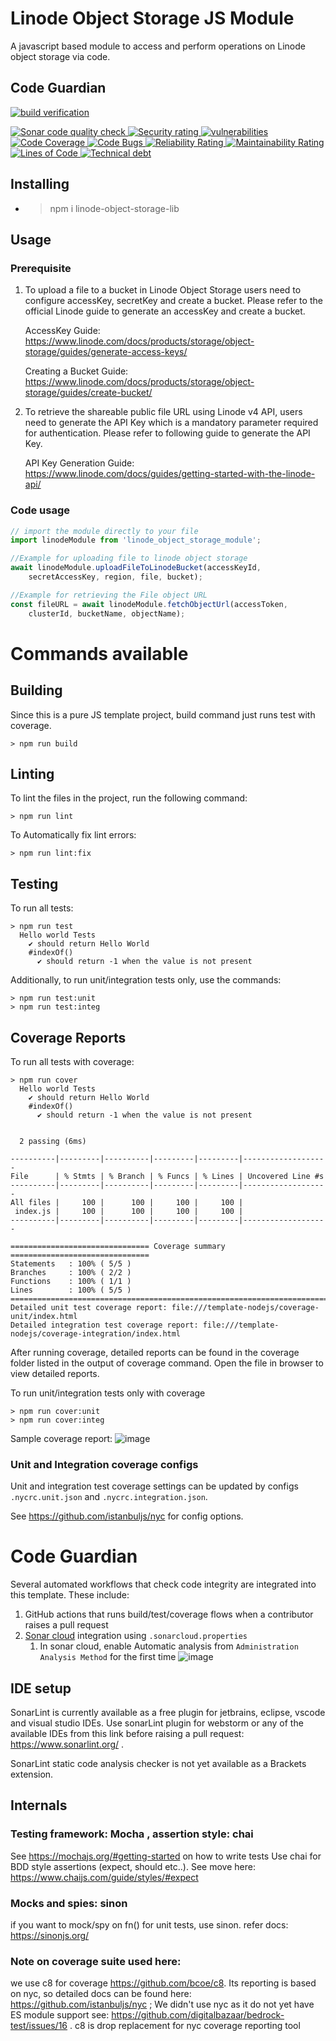 # Linode Object Storage JS Module
A javascript based module to access and perform operations on Linode object storage via code.

## Code Guardian
[![<app> build verification](https://github.com/aicore/linode-object-storage-lib/actions/workflows/build_verify.yml/badge.svg)](https://github.com/aicore/linode-object-storage-lib/actions/workflows/build_verify.yml)

<a href="https://sonarcloud.io/summary/new_code?id=aicore_linode-object-storage-lib">
  <img src="https://sonarcloud.io/api/project_badges/measure?project=aicore_linode-object-storage-lib&metric=alert_status" alt="Sonar code quality check" />
  <img src="https://sonarcloud.io/api/project_badges/measure?project=aicore_linode-object-storage-lib&metric=security_rating" alt="Security rating" />
  <img src="https://sonarcloud.io/api/project_badges/measure?project=aicore_linode-object-storage-lib&metric=vulnerabilities" alt="vulnerabilities" />
  <img src="https://sonarcloud.io/api/project_badges/measure?project=aicore_linode-object-storage-lib&metric=coverage" alt="Code Coverage" />
  <img src="https://sonarcloud.io/api/project_badges/measure?project=aicore_linode-object-storage-lib&metric=bugs" alt="Code Bugs" />
  <img src="https://sonarcloud.io/api/project_badges/measure?project=aicore_linode-object-storage-lib&metric=reliability_rating" alt="Reliability Rating" />
  <img src="https://sonarcloud.io/api/project_badges/measure?project=aicore_linode-object-storage-lib&metric=sqale_rating" alt="Maintainability Rating" />
  <img src="https://sonarcloud.io/api/project_badges/measure?project=aicore_linode-object-storage-lib&metric=ncloc" alt="Lines of Code" />
  <img src="https://sonarcloud.io/api/project_badges/measure?project=aicore_linode-object-storage-lib&metric=sqale_index" alt="Technical debt" />
</a>

## Installing
* > npm i linode-object-storage-lib

## Usage
### Prerequisite
1. To upload a file to a bucket in Linode Object Storage users need to configure accessKey, secretKey and create a bucket.
 Please refer to the official Linode guide to generate an accessKey and create a bucket.

   AccessKey Guide: https://www.linode.com/docs/products/storage/object-storage/guides/generate-access-keys/
   
   Creating a Bucket Guide: https://www.linode.com/docs/products/storage/object-storage/guides/create-bucket/
2. To retrieve the shareable public file URL using Linode v4 API, users need to generate the API Key which is a mandatory parameter required for authentication. Please refer to following guide to generate the API Key.
    
    API Key Generation Guide: https://www.linode.com/docs/guides/getting-started-with-the-linode-api/

### Code usage
```js
// import the module directly to your file
import linodeModule from 'linode_object_storage_module';

//Example for uploading file to linode object storage
await linodeModule.uploadFileToLinodeBucket(accessKeyId, 
    secretAccessKey, region, file, bucket);

//Example for retrieving the File object URL
const fileURL = await linodeModule.fetchObjectUrl(accessToken, 
    clusterId, bucketName, objectName);
```

# Commands available
## Building
Since this is a pure JS template project, build command just runs test with coverage.
```shell
> npm run build
```

## Linting
To lint the files in the project, run the following command:
```shell
> npm run lint
```
To Automatically fix lint errors:
```shell
> npm run lint:fix
```

## Testing
To run all tests:
```shell
> npm run test
  Hello world Tests
    ✔ should return Hello World
    #indexOf()
      ✔ should return -1 when the value is not present
```

Additionally, to run unit/integration tests only, use the commands:
```shell
> npm run test:unit
> npm run test:integ
```

## Coverage Reports
To run all tests with coverage:

```shell
> npm run cover
  Hello world Tests
    ✔ should return Hello World
    #indexOf()
      ✔ should return -1 when the value is not present


  2 passing (6ms)

----------|---------|----------|---------|---------|-------------------
File      | % Stmts | % Branch | % Funcs | % Lines | Uncovered Line #s 
----------|---------|----------|---------|---------|-------------------
All files |     100 |      100 |     100 |     100 |                   
 index.js |     100 |      100 |     100 |     100 |                   
----------|---------|----------|---------|---------|-------------------

=============================== Coverage summary ===============================
Statements   : 100% ( 5/5 )
Branches     : 100% ( 2/2 )
Functions    : 100% ( 1/1 )
Lines        : 100% ( 5/5 )
================================================================================
Detailed unit test coverage report: file:///template-nodejs/coverage-unit/index.html
Detailed integration test coverage report: file:///template-nodejs/coverage-integration/index.html
```
After running coverage, detailed reports can be found in the coverage folder listed in the output of coverage command.
Open the file in browser to view detailed reports.

To run unit/integration tests only with coverage
```shell
> npm run cover:unit
> npm run cover:integ
```

Sample coverage report:
![image](https://user-images.githubusercontent.com/5336369/148687351-6d6c12a2-a232-433d-ab62-2cf5d39c96bd.png)

### Unit and Integration coverage configs
Unit and integration test coverage settings can be updated by configs `.nycrc.unit.json` and `.nycrc.integration.json`.

See https://github.com/istanbuljs/nyc for config options.

# Code Guardian
Several automated workflows that check code integrity are integrated into this template.
These include:
1. GitHub actions that runs build/test/coverage flows when a contributor raises a pull request
2. [Sonar cloud](https://sonarcloud.io/) integration using `.sonarcloud.properties`
    1. In sonar cloud, enable Automatic analysis from `Administration
       Analysis Method` for the first time ![image](https://user-images.githubusercontent.com/5336369/148695840-65585d04-5e59-450b-8794-54ca3c62b9fe.png)

## IDE setup
SonarLint is currently available as a free plugin for jetbrains, eclipse, vscode and visual studio IDEs.
Use sonarLint plugin for webstorm or any of the available
IDEs from this link before raising a pull request: https://www.sonarlint.org/ .

SonarLint static code analysis checker is not yet available as a Brackets
extension.

## Internals
### Testing framework: Mocha , assertion style: chai
See https://mochajs.org/#getting-started on how to write tests
Use chai for BDD style assertions (expect, should etc..). See move here: https://www.chaijs.com/guide/styles/#expect

### Mocks and spies: sinon
if you want to mock/spy on fn() for unit tests, use sinon. refer docs: https://sinonjs.org/

### Note on coverage suite used here:
we use c8 for coverage https://github.com/bcoe/c8. Its reporting is based on nyc, so detailed docs can be found
here: https://github.com/istanbuljs/nyc ; We didn't use nyc as it do not yet have ES module support
see: https://github.com/digitalbazaar/bedrock-test/issues/16 . c8 is drop replacement for nyc coverage reporting tool
    